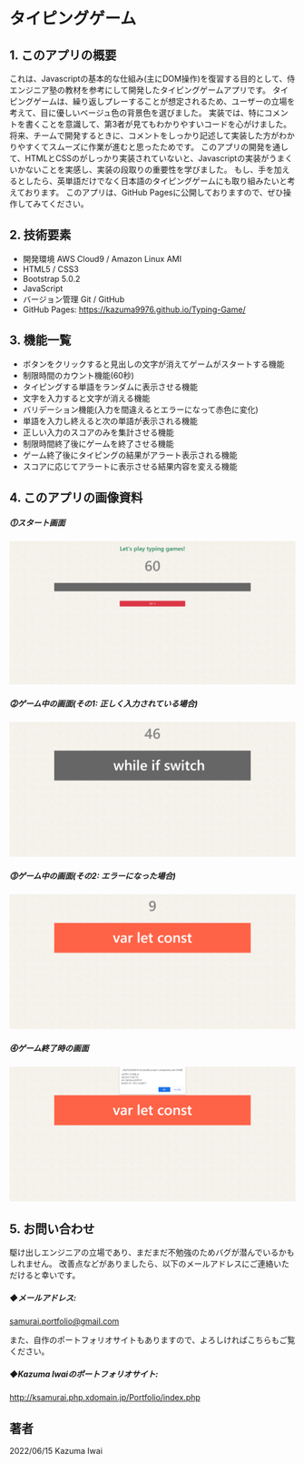 # タイピングゲーム

## 1. このアプリの概要
これは、Javascriptの基本的な仕組み(主にDOM操作)を復習する目的として、侍エンジニア塾の教材を参考にして開発したタイピングゲームアプリです。
タイピングゲームは、繰り返しプレーすることが想定されるため、ユーザーの立場を考えて、目に優しいベージュ色の背景色を選びました。
実装では、特にコメントを書くことを意識して、第3者が見てもわかりやすいコードを心がけました。
将来、チームで開発するときに、コメントをしっかり記述して実装した方がわかりやすくてスムーズに作業が進むと思ったためです。
このアプリの開発を通して、HTMLとCSSのがしっかり実装されていないと、Javascriptの実装がうまくいかないことを実感し、実装の段取りの重要性を学びました。
もし、手を加えるとしたら、英単語だけでなく日本語のタイピングゲームにも取り組みたいと考えております。
このアプリは、GitHub Pagesに公開しておりますので、ぜひ操作してみてください。

## 2. 技術要素

- 開発環境 AWS Cloud9 / Amazon Linux AMI
- HTML5 / CSS3
- Bootstrap 5.0.2
- JavaScript
- バージョン管理 Git / GitHub
- GitHub Pages: https://kazuma9976.github.io/Typing-Game/

## 3. 機能一覧
- ボタンをクリックすると見出しの文字が消えてゲームがスタートする機能
- 制限時間のカウント機能(60秒)
- タイピングする単語をランダムに表示させる機能
- 文字を入力すると文字が消える機能
- バリデーション機能(入力を間違えるとエラーになって赤色に変化)
- 単語を入力し終えると次の単語が表示される機能
- 正しい入力のスコアのみを集計させる機能
- 制限時間終了後にゲームを終了させる機能
- ゲーム終了後にタイピングの結果がアラート表示される機能
- スコアに応じてアラートに表示させる結果内容を変える機能


## 4. このアプリの画像資料

##### ⓵スタート画面
![最初の画面](/images/sample_1.jpg)

##### ⓶ゲーム中の画面(その1: 正しく入力されている場合)
![ゲーム中の画面(その1)](/images/sample_2.jpg)

##### ⓷ゲーム中の画面(その2: エラーになった場合)
![ゲーム中の画面(その2)](/images/sample_3.jpg)

##### ⓸ゲーム終了時の画面
![ゲーム終了時の画面](/images/sample_4.jpg)

## 5. お問い合わせ
駆け出しエンジニアの立場であり、まだまだ不勉強のためバグが潜んでいるかもしれません。
改善点などがありましたら、以下のメールアドレスにご連絡いただけると幸いです。

##### ◆メールアドレス:
samurai.portfolio@gmail.com

また、自作のポートフォリオサイトもありますので、よろしければこちらもご覧ください。

##### ◆Kazuma Iwaiのポートフォリオサイト:
http://ksamurai.php.xdomain.jp/Portfolio/index.php

## 著者
2022/06/15 Kazuma Iwai
